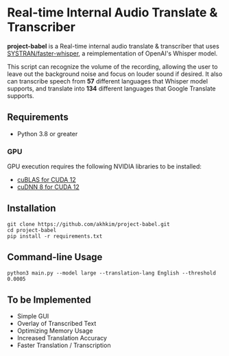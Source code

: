 # Real-time Internal Audio Translate & Transcriber

**project-babel** is a Real-time internal audio translate & transcriber that uses [SYSTRAN/faster-whisper](https://github.com/SYSTRAN/faster-whisper), a reimplementation of OpenAI's Whisper model.

This script can recognize the volume of the recording, allowing the user to leave out the background noise and focus on louder sound if desired.
It also can transcribe speech from **57** different languages that Whisper model supports, and translate into **134** different languages that Google Translate supports.

## Requirements
- Python 3.8 or greater

### GPU
GPU execution requires the following NVIDIA libraries to be installed:

- [cuBLAS for CUDA 12](https://developer.nvidia.com/cublas)
- [cuDNN 8 for CUDA 12](https://developer.nvidia.com/cudnn)

## Installation
```
git clone https://github.com/akhkim/project-babel.git
cd project-babel
pip install -r requirements.txt
```

## Command-line Usage
```
python3 main.py --model large --translation-lang English --threshold 0.0005
```

## To be Implemented
- Simple GUI
- Overlay of Transcribed Text
- Optimizing Memory Usage
- Increased Translation Accuracy
- Faster Translation / Transcription
